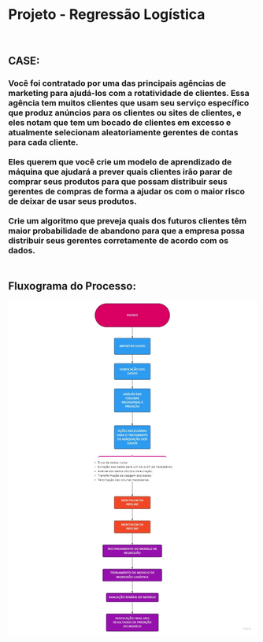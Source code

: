 <h1>Projeto - Regressão Logística</h1><br>
<h2>CASE:</h2>
<h3>Você foi contratado por uma das principais agências de marketing para ajudá-los com a rotatividade de clientes.  Essa agência tem muitos clientes que usam seu serviço específico que produz anúncios para os clientes ou sites de clientes, e eles notam que tem um bocado de clientes em excesso e atualmente selecionam aleatoriamente gerentes de contas para cada cliente.<br><br>
Eles querem que você crie um modelo de aprendizado de máquina que ajudará a prever quais clientes irão parar de comprar seus produtos para que possam distribuir seus gerentes de compras de forma a ajudar os com o maior risco de deixar de usar seus produtos.<br><br>
Crie um algoritmo que preveja quais dos futuros clientes têm maior probabilidade de abandono para que a empresa possa distribuir seus gerentes corretamente de acordo com os dados.<br><br></h3>
<h2>Fluxograma do Processo:</h2>
<div style="text-align:center"><img align="center" src="Flowchart.jpg" /></div>
